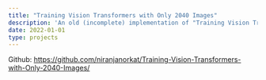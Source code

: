 ```yaml
---
title: "Training Vision Transformers with Only 2040 Images"
description: 'An old (incomplete) implementation of "Training Vision Transformers with Only 2040 Images" by YH Cao et al., 2022.'
date: 2022-01-01
type: projects
---
```

Github: https://github.com/niranjanorkat/Training-Vision-Transformers-with-Only-2040-Images/
